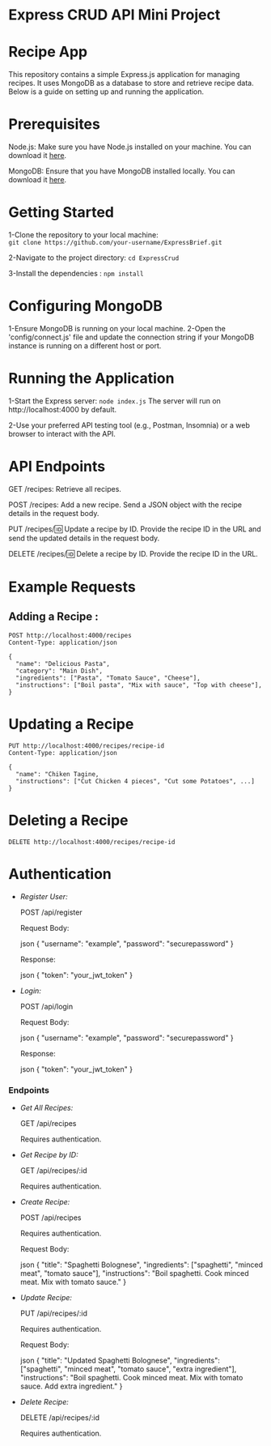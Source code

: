 # Express CRUD API Mini Project


# Recipe App

This repository contains a simple Express.js application for managing recipes. It uses MongoDB as a database to store and retrieve recipe data. Below is a guide on setting up and running the application.

# Prerequisites

Node.js: Make sure you have Node.js installed on your machine. You can download it [here](https://nodejs.org/en).

MongoDB: Ensure that you have MongoDB installed locally. You can download it [here](https://www.mongodb.com/docs/manual/installation/).

# Getting Started
1-Clone the repository to your local machine:   
`git clone https://github.com/your-username/ExpressBrief.git`

2-Navigate to the project directory: 
`cd ExpressCrud` 

3-Install the dependencies : `npm install`

# Configuring MongoDB

1-Ensure MongoDB is running on your local machine.
2-Open the 'config/connect.js' file and update the connection string if your MongoDB instance is running on a different host or port.

# Running the Application

1-Start the Express server:
 `node index.js`
 The server will run on http://localhost:4000  by default.

2-Use your preferred API testing tool (e.g., Postman, Insomnia) or a web browser to interact with the API.

# API Endpoints

GET /recipes: Retrieve all recipes.

POST /recipes: Add a new recipe. Send a JSON object with the recipe details in the request body.

PUT /recipes/:id: Update a recipe by ID. Provide the recipe ID in the URL and send the updated details in the request body.

DELETE /recipes/:id: Delete a recipe by ID. Provide the recipe ID in the URL.

# Example Requests
## Adding a Recipe :
````
POST http://localhost:4000/recipes
Content-Type: application/json

{
  "name": "Delicious Pasta",   
  "category": "Main Dish",  
  "ingredients": ["Pasta", "Tomato Sauce", "Cheese"],  
  "instructions": ["Boil pasta", "Mix with sauce", "Top with cheese"],   
}
````

# Updating a Recipe
````
PUT http://localhost:4000/recipes/recipe-id
Content-Type: application/json

{
  "name": "Chiken Tagine,
  "instructions": ["Cut Chicken 4 pieces", "Cut some Potatoes", ...]
}
````
# Deleting a Recipe
`DELETE http://localhost:4000/recipes/recipe-id
`


# Authentication

- *Register User:*

    POST /api/register

    Request Body:

    json
    {
      "username": "example",
      "password": "securepassword"
    }
    

    Response:

    json
    {
      "token": "your_jwt_token"
    }
    

- *Login:*

    POST /api/login

    Request Body:

    json
    {
      "username": "example",
      "password": "securepassword"
    }
    

    Response:

    json
    {
      "token": "your_jwt_token"
    }
    

### Endpoints

- *Get All Recipes:*

    GET /api/recipes

    Requires authentication.

- *Get Recipe by ID:*

    GET /api/recipes/:id

    Requires authentication.

- *Create Recipe:*

    POST /api/recipes

    Requires authentication.

    Request Body:

    json
    {
      "title": "Spaghetti Bolognese",
      "ingredients": ["spaghetti", "minced meat", "tomato sauce"],
      "instructions": "Boil spaghetti. Cook minced meat. Mix with tomato sauce."
    }
    

- *Update Recipe:*

    PUT /api/recipes/:id

    Requires authentication.

    Request Body:

    json
    {
      "title": "Updated Spaghetti Bolognese",
      "ingredients": ["spaghetti", "minced meat", "tomato sauce", "extra ingredient"],
      "instructions": "Boil spaghetti. Cook minced meat. Mix with tomato sauce. Add extra ingredient."
    }
    

- *Delete Recipe:*

    DELETE /api/recipes/:id

    Requires authentication.



